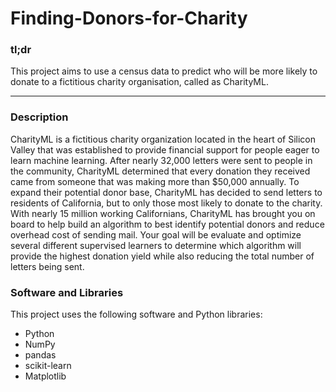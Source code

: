 # Finding-Donors-for-Charity

### tl;dr

This project aims to use a census data to predict who will be more likely to donate to a fictitious charity organisation, called as CharityML.

----------------------
### Description

CharityML is a fictitious charity organization located in the heart of Silicon Valley that was established to provide financial support for people eager to learn machine learning. After nearly 32,000 letters were sent to people in the community, CharityML determined that every donation they received came from someone that was making more than $50,000 annually. To expand their potential donor base, CharityML has decided to send letters to residents of California, but to only those most likely to donate to the charity. With nearly 15 million working Californians, CharityML has brought you on board to help build an algorithm to best identify potential donors and reduce overhead cost of sending mail. Your goal will be evaluate and optimize several different supervised learners to determine which algorithm will provide the highest donation yield while also reducing the total number of letters being sent.


### Software and Libraries

This project uses the following software and Python libraries:

- Python
- NumPy
- pandas
- scikit-learn
- Matplotlib
